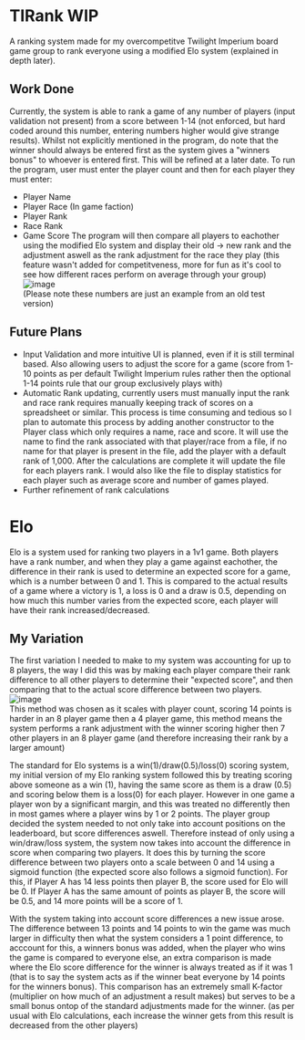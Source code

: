 # TIRank WIP
A ranking system made for my overcompetitve Twilight Imperium board game group to rank everyone using a modified Elo system (explained in depth later).

## Work Done
  Currently, the system is able to rank a game of any number of players (input validation not present) from a score between 1-14 (not enforced, but hard coded around this number, entering numbers higher would give strange results).  Whilst not explicitly mentioned in the program, do note that the winner should always be entered first as the system gives a "winners bonus" to whoever is entered first.  This will be refined at a later date.  To run the program, user must enter the player count and then for each player they must enter:
- Player Name
- Player Race (In game faction)
- Player Rank
- Race Rank
- Game Score
  The program will then compare all players to eachother using the modified Elo system and display their old -> new rank and the adjustment aswell as the rank adjustment for the race they play (this feature wasn't added for competitveness, more for fun as it's cool to see how different races perform on average through your group)   
  ![image](https://user-images.githubusercontent.com/31752555/214205536-d4b039e6-134e-4b22-8411-8c56e438128a.png)  
  (Please note these numbers are just an example from an old test version)
## Future Plans
- Input Validation and more intuitive UI is planned, even if it is still terminal based.  Also allowing users to adjust the score for a game (score from 1-10 points as per default Twilight Imperium rules rather then the optional 1-14 points rule that our group exclusively plays with)
- Automatic Rank updating, currently users must manually input the rank and race rank requires manually keeping track of scores on a spreadsheet or similar.  This process is time consuming and tedious so I plan to automate this process by adding another constructor to the Player class which only requires a name, race and score.  It will use the name to find the rank associated with that player/race from a file, if no name for that player is present in the file, add the player with a default rank of 1,000.  After the calculations are complete it will update the file for each players rank.  I would also like the file to display statistics for each player such as average score and number of games played. 
- Further refinement of rank calculations
# Elo
Elo is a system used for ranking two players in a 1v1 game.  Both players have a rank number, and when they play a game against eachother, the difference in their rank is used to determine an expected score for a game, which is a number between 0 and 1.  This is compared to the actual results of a game where a victory is 1, a loss is 0 and a draw is 0.5, depending on how much this number varies from the expected score, each player will have their rank increased/decreased.
## My Variation
The first variation I needed to make to my system was accounting for up to 8 players, the way I did this was by making each player compare their rank difference to all other players to determine their "expected score", and then comparing that to the actual score difference between two players.  
![image](https://user-images.githubusercontent.com/31752555/214208073-219786d6-8407-407e-b51e-a237f9200fa3.png)  
This method was chosen as it scales with player count, scoring 14 points is harder in an 8 player game then a 4 player game, this method means the system performs a rank adjustment with the winner scoring higher then 7 other players in an 8 player game (and therefore increasing their rank by a larger amount)  
  
  The standard for Elo systems is a win(1)/draw(0.5)/loss(0) scoring system, my initial version of my Elo ranking system followed this by treating scoring above someone as a win (1), having the same score as them is a draw (0.5) and scoring below them is a loss(0) for each player.  However in one game a player won by a significant margin, and this was treated no differently then in most games where a player wins by 1 or 2 points.  The player group decided the system needed to not only take into account positions on the leaderboard, but score differences aswell.  Therefore instead of only using a win/draw/loss system, the system now takes into account the difference in score when comparing two players.  It does this by turning the score difference between two players onto a scale between 0 and 14 using a sigmoid function (the expected score also follows a sigmoid function).  For this, if Player A has 14 less points then player B, the score used for Elo will be 0.  If Player A has the same amount of points as player B, the score will be 0.5, and 14 more points will be a score of 1.
  
  With the system taking into account score differences a new issue arose.  The difference between 13 points and 14 points to win the game was much larger in difficulty then what the system considers a 1 point difference, to acccount for this, a winners bonus was added, when the player who wins the game is compared to everyone else, an extra comparison is made where the Elo score difference for the winner is always treated as if it was 1 (that is to say the system acts as if the winner beat everyone by 14 points for the winners bonus).  This comparison has an extremely small K-factor (multiplier on how much of an adjustment a result makes) but serves to be a small bonus ontop of the standard adjustments made for the winner. (as per usual with Elo calculations, each increase the winner gets from this result is decreased from the other players)
